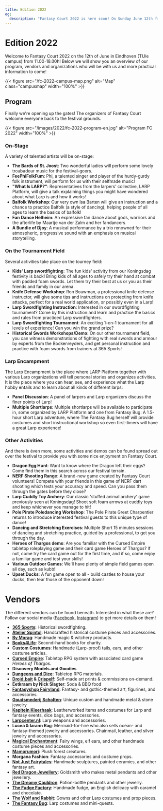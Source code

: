 ```yaml
---
title: Edition 2022
og:
  description: "Fantasy Court 2022 is here soon! On Sunday June 12th from 11.00-18.00h on the TU/e campus, join Fantasy Court and their collection of LARP and fantasy-related market and multiple activities for people of all ages."
---
```


# Edition 2022
Welcome to Fantasy Court 2022 on the 12th of June in Eindhoven (TU/e campus) from 11.00-18.00h! Below we will show you an overview of our program, vendors and organizations who will be with us and more practical information to come!

{{< figure src="/fc-2022-campus-map.png" alt="Map" class="campusmap" width="100%" >}}

## Program
Finally we're opening up the gates! The organizers of Fantasy Court welcome everyone back to the festival grounds.

{{< figure src="/images/2022/fc-2022-program-en.jpg" alt="Program FC 2022" width="100%" >}}

### On-Stage
A variety of talented artists will be on-stage:
- **The Bards of St. Joost**: Two wonderful ladies will perform some lovely troubadour music for the festival-goers.
- **FeePhiFolkFum**: Phi, a talented singer and player of the hurdy-gurdy folk instrument, will perform for us with their selfmade music!
- **"What Is LARP?"**: Representatives from the larpers' collective, LARP Platform, will give a talk explaining things you might have wondered about what Larp is and how it works!
- **Balfolk Workshop**: Our very own Isa Barten will give an instruction and a chance to practice Balfolk (a style of dancing), helping people of all ages to learn the basics of balfolk!
- **Fan Dance Helheim**: An expressive fan dance about gods, warriors and the afterlife by Maartje van der Zalm and her fandancers.
- **A Bundle of Djoy**: A musical performance by a trio renowned for their atmospheric, progressive sound with an emphasis on musical storytelling.

### On the Tournament Field
Several activities take place on the tourney field:
- **Kids' Larp swordfighting**: The fun kids' activity from our Koningsdag festivity is back! Bring kids of all ages to safely try their hand at combat with padded foam swords. Let them try their best at us or you as their friends and family in our arena.
- **Knife Defense Workshop**: Ron Bouwman, a professional knife defense instructor, will give some tips and instructions on protecting from knife attacks, perfect for a real world application, or possibly even in a Larp!
- **Larp Swordfighting Instruction**: Interested in our swordfighting tournament? Come by this instruction and learn and practice the basics and rules from practiced Larp swordfighters.
- **Larp Swordfighting Tournament**: An exciting 1-on-1 tournament for all levels of experience! Can you win the grand prize?
- **Historical Swords Workshops/Demo**: On our other tournament field, you can witness demonstrations of fighting with real swords and armour by experts from the Bockenreyders, and get personal instruction and practice with foam swords from trainers at 365 Sports!

### Larp Encampment
The Larp Encampment is the place where LARP Platform together with various Larp organizations will tell personal stories and organizes activities. It is the place where you can hear, see, and experience what the Larp hobby entails and to learn about all kinds of different larps:
- **Panel Discussion**: A panel of larpers and Larp organizers discuss the finer points of Larp!
- **Multiple Shortlarps**: Multiple shortlarps will be available to participate in, some organized by LARP Platform and one from Fantasy Bug: A 1.5-hour short Larp adventure, where The Fantasy Bug herself will provide costumes and short instructional workshop so even first-timers will have a great Larp experience!

### Other Activities
And there is éven more, some activities and demos can be found spread out over the festival to provide you with some nice enjoyment on Fantasy Court.
- **Dragon Egg Hunt**: Want to know where the Dragon left their eggs? Come find them in this search across our festival terrain.
- **NERF Shooting Range**: A brand-new game created by Fantasy Court volunteers! Compete with your friends in this game of NERF dart shooting which tests your accuracy and speed. Can you pass them through the gates before they close?
- **Larp Cuddly Toy Archery**: Our classic 'stuffed animal archery' game previously seen at Koningsdag! Shoot soft foam arrows at cuddly toys and keep whichever you manage to hit!
- **Pole Pirate Poledancing Workshop**: The Pole Pirate Greet Charpentier returns to introduce interested festival guests to this unique type of dance!
- **Dancing and Stretching Exercises**: Multiple Short 15 minutes sessions of dancing and stretching practice, guided by a professional, to get you through the day.
- **Heroes of Thargos demo**: Are you familiar with the Cursed Empire tabletop roleplaying game and their card game Heroes of Thargos? If not, come try the card game out for the first time, and if so, come enjoy a familiar game and test your skills!
- **Various Outdoor Games**: We'll have plenty of simple field games open all day, such as kubb!
- **Upset Ducks**: A fun game open to all - build castles to house your ducks, then tear those of the opponent down!

# Vendors
The different vendors can be found beneath. Interested in what these are? Follow our social media ([Facebook](https://www.facebook.com/FantasyCourt/), [Instagram](http://instagram.com/fantasycourtnl)) to get more details on them!
- **[365 Sports](https://www.365sports.nl/)**: Historical swordfighting.
- **[Atelier Spintol](https://www.facebook.com/AtelierSpintol/)**: Handcrafted historical costume pieces and accessories.
- **[By Morag](https://www.bymorag.nl/)**: Handmade magic & witchery products.
- **[Books4Life](https://www.books4life-eindhoven.nl/)**: Second-hand books for charity.
- **[Custom Costumes](https://customcostumes.nl/)**: Handmade (Larp-proof) tails, ears, and other costume articles.
- **[Cursed Empire](https://www.cursedempire.com/)**: Tabletop RPG system with associated card game _Heroes of Thargos_.
- **Discovery Models and Goodies**
- **[Dungeons and Dice](https://dungeonsanddice.nl/)**: Tabletop RPG materials.
- **[Droid.bait](ttps://www.instagram.com/droid.bait) & [Crispelf](https://instagram.com/crispelf?igshid=YmMyMTA2M2Y=)**: Self-made art prints & commissions on-demand.
- **Eetkraam by Nick Slagter**: Soda & BBQ food
- **[Fantasyshop Fairyland](https://www.fairyland.nl/)**: Fantasy- and gothic-themed art, figurines, and accessories.
- **[Goudsmederij Scholten](https://www.goudsmederijscholten.nl/)**: Unique custom and handmade metal & stone jewelry
- **[Kapitein Kleerhaak](https://www.facebook.com/kapiteinkleerhaak)**: Leatherworked items and costumes for Larp and fantasy events, dice bags, and accessories.
- **[Larpcenter.nl](https://www.larpcenter.nl/)**: Larp weapons and accessories.
- **Lucea & Iarann Rag**: Mermaid-for-hire who also sells ocean- and fantasy-themed jewelry and accessories. Chainmail, leather, and silver jewelry and accessories.
- **[Magical Enchantment](https://www.facebook.com/m.enchantment)**: Fairy wings, elf ears, and other handmade costume pieces and accessories.
- **[Mamorumori](https://www.mamorumori.com)**: Plush forest creatures.
- **Morgana Fashion**: Fantasy accessories and costume props.
- **[Not Just Fairytales](https://www.instagram.com/notjustfairytales_art/)**: Handmade sculptures, painted ceramics, and other fantasy art.
- **[Red Dragon Jewellery](https://www.facebook.com/Red-Dragon-Jewellery-124341941565249/)**: Goldsmith who makes metal pendants and other jewellery.
- **[The Dreamy Cauldron](https://www.instagram.com/thedreamycauldron.shop/)**: Potion-bottle pendants and other jewelry.
- **[The Fudge Factory](https://the-fudge-factory.com/)**: Handmade fudge, an English delicacy with caramel and chocolate.
- **[The Wolf and Rabbit](https://www.thewolfandrabbit.com)**: Gowns and other Larp costumes and prop pieces.
- **[The Fantasy Bug](https://www.thefantasybug.nl)**: Larp costumes and mini-quests.
